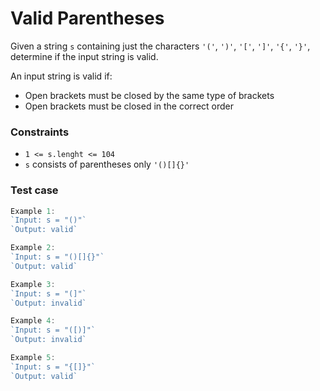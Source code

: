 # Valid Parentheses
Given a string `s` containing just the characters `'('`, `')'`, `'['`, `']'`, `'{'`, `'}'`, determine if the input string is valid.

An input string is valid if:

- Open brackets must be closed by the same type of brackets
- Open brackets must be closed in the correct order

### Constraints
- `1 <= s.lenght <= 104`
- `s` consists of parentheses only `'()[]{}'`

### Test case

```js
Example 1:
`Input: s = "()"`
`Output: valid`

Example 2:
`Input: s = "()[]{}"`
`Output: valid`

Example 3:
`Input: s = "(]"`
`Output: invalid`

Example 4:
`Input: s = "([)]"`
`Output: invalid`

Example 5:
`Input: s = "{[]}"`
`Output: valid`
```